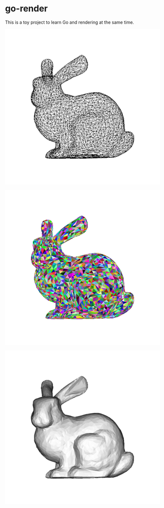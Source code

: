 # go-render

This is a toy project to learn Go and rendering at the same time.

![img](./results/wireframe.png)

![img](./results/triangle_color.png)

![img](./results/backface_culling.png)